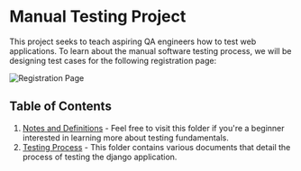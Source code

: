 # Manual Testing Project

This project seeks to teach aspiring QA engineers how to test web applications. To learn about the manual software testing process, we will be designing test cases for the following registration page:

![Registration Page](https://raw.githubusercontent.com/nour-d/manual-testing-practice/main/images/registration-page.png "Registration Page")

## Table of Contents

1. [Notes and Definitions](../master/notes/start-here.md) - Feel free to visit this folder if you're a beginner interested in learning more about testing fundamentals.
2. [Testing Process](../master/testing/start-here.md) - This folder contains various documents that detail the process of testing the django application.
